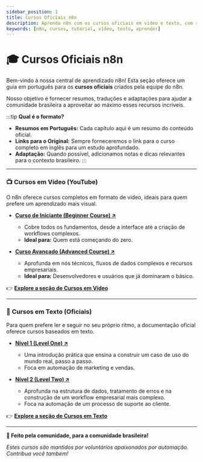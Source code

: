 ```yaml
---
sidebar_position: 1
title: Cursos Oficiais n8n
description: Aprenda n8n com os cursos oficiais em vídeo e texto, com resumos e guias em português.
keywords: [n8n, cursos, tutorial, vídeo, texto, aprender]
---
```


# 🎓 Cursos Oficiais n8n

Bem-vindo à nossa central de aprendizado n8n! Esta seção oferece um guia em português para os **cursos oficiais** criados pela equipe do n8n.

Nosso objetivo é fornecer resumos, traduções e adaptações para ajudar a comunidade brasileira a aproveitar ao máximo esses recursos incríveis.

:::tip **Qual é o formato?**
- **Resumos em Português:** Cada capítulo aqui é um resumo do conteúdo oficial.
- **Links para o Original:** Sempre forneceremos o link para o curso completo em inglês para um estudo aprofundado.
- **Adaptação:** Quando possível, adicionamos notas e dicas relevantes para o contexto brasileiro.
:::

---

### 📺 **Cursos em Vídeo (YouTube)**

O n8n oferece cursos completos em formato de vídeo, ideais para quem prefere um aprendizado mais visual.

- **[Curso de Iniciante (Beginner Course) ↗](https://www.youtube.com/watch?v=I_7_b0I1I3Y&list=PL8p-62yr-wG4s4s_lq4a4M0S-s_k4iS3q)**
  *   Cobre todos os fundamentos, desde a interface até a criação de workflows complexos.
  *   **Ideal para:** Quem está começando do zero.

- **[Curso Avançado (Advanced Course) ↗](https://www.youtube.com/watch?v=g1GkX1BH89E&list=PL8p-62yr-wG4a2c5a_z9sDq_aV2T-tOkb)**
  *   Aprofunda em nós técnicos, fluxos de dados complexos e recursos empresariais.
  *   **Ideal para:** Desenvolvedores e usuários que já dominaram o básico.

👉 **[Explore a seção de Cursos em Vídeo](video-courses/overview)**

---

### 📝 **Cursos em Texto (Oficiais)**

Para quem prefere ler e seguir no seu próprio ritmo, a documentação oficial oferece cursos baseados em texto.

- **[Nível 1 (Level One) ↗](https://docs.n8n.io/courses/level-one/)**
  *   Uma introdução prática que ensina a construir um caso de uso do mundo real, passo a passo.
  *   Foca em automação de marketing e vendas.

- **[Nível 2 (Level Two) ↗](https://docs.n8n.io/courses/level-two/)**
  *   Aprofunda na estrutura de dados, tratamento de erros e na construção de um workflow empresarial mais complexo.
  *   Foca na automação de um processo de suporte ao cliente.

👉 **[Explore a seção de Cursos em Texto](text-courses/overview)**

---

**🤝 Feito pela comunidade, para a comunidade brasileira!**

*Estes cursos são mantidos por voluntários apaixonados por automação. Contribua você também!* 